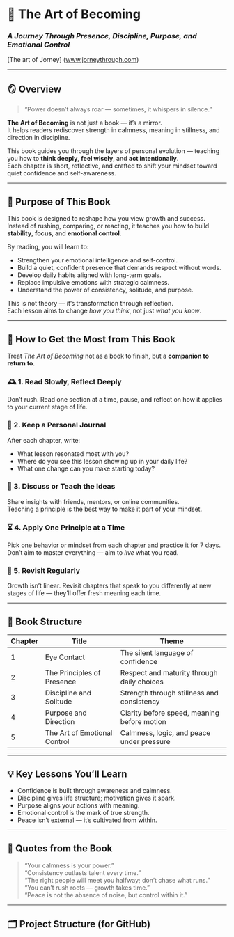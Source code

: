 # 📘 The Art of Becoming  
### *A Journey Through Presence, Discipline, Purpose, and Emotional Control*
[The art of Jorney] (www.jorneythrough.com)

---

## 🪞 Overview

> “Power doesn’t always roar — sometimes, it whispers in silence.”

**The Art of Becoming** is not just a book — it’s a mirror.  
It helps readers rediscover strength in calmness, meaning in stillness, and direction in discipline.

This book guides you through the layers of personal evolution — teaching you how to **think deeply**, **feel wisely**, and **act intentionally**.  
Each chapter is short, reflective, and crafted to shift your mindset toward quiet confidence and self-awareness.

---

## 🎯 Purpose of This Book

This book is designed to reshape how you view growth and success.  
Instead of rushing, comparing, or reacting, it teaches you how to build **stability**, **focus**, and **emotional control**.

By reading, you will learn to:

- Strengthen your emotional intelligence and self-control.  
- Build a quiet, confident presence that demands respect without words.  
- Develop daily habits aligned with long-term goals.  
- Replace impulsive emotions with strategic calmness.  
- Understand the power of consistency, solitude, and purpose.  

This is not theory — it’s transformation through reflection.  
Each lesson aims to change *how you think*, not just *what you know*.

---

## 🧭 How to Get the Most from This Book

Treat *The Art of Becoming* not as a book to finish, but a **companion to return to**.

### 🕰️ 1. Read Slowly, Reflect Deeply
Don’t rush. Read one section at a time, pause, and reflect on how it applies to your current stage of life.

### 📝 2. Keep a Personal Journal
After each chapter, write:
- What lesson resonated most with you?  
- Where do you see this lesson showing up in your daily life?  
- What one change can you make starting today?

### 💬 3. Discuss or Teach the Ideas
Share insights with friends, mentors, or online communities.  
Teaching a principle is the best way to make it part of your mindset.

### ⏳ 4. Apply One Principle at a Time
Pick one behavior or mindset from each chapter and practice it for 7 days.  
Don’t aim to master everything — aim to *live* what you read.

### 🔁 5. Revisit Regularly
Growth isn’t linear. Revisit chapters that speak to you differently at new stages of life — they’ll offer fresh meaning each time.

---

## 🧠 Book Structure

| Chapter | Title | Theme |
|----------|--------|--------|
| 1 | Eye Contact | The silent language of confidence |
| 2 | The Principles of Presence | Respect and maturity through daily choices |
| 3 | Discipline and Solitude | Strength through stillness and consistency |
| 4 | Purpose and Direction | Clarity before speed, meaning before motion |
| 5 | The Art of Emotional Control | Calmness, logic, and peace under pressure |

---

## 💡 Key Lessons You’ll Learn

- Confidence is built through awareness and calmness.  
- Discipline gives life structure; motivation gives it spark.  
- Purpose aligns your actions with meaning.  
- Emotional control is the mark of true strength.  
- Peace isn’t external — it’s cultivated from within.

---

## 📜 Quotes from the Book

> “Your calmness is your power.”  
> “Consistency outlasts talent every time.”  
> “The right people will meet you halfway; don’t chase what runs.”  
> “You can’t rush roots — growth takes time.”  
> “Peace is not the absence of noise, but control within it.”

---

## 🗂️ Project Structure (for GitHub)

